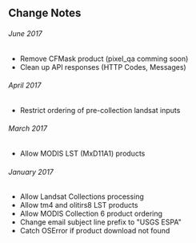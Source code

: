 ## Change Notes
###### June 2017 
* Remove CFMask product (pixel_qa comming soon)
* Clean up API responses (HTTP Codes, Messages)
###### April 2017
* Restrict ordering of pre-collection landsat inputs
###### March 2017
* Allow MODIS LST (MxD11A1) products
###### January 2017
* Allow Landsat Collections processing
* Allow tm4 and olitirs8 LST products
* Allow MODIS Collection 6 product ordering
* Change email subject line prefix to "USGS ESPA"
* Catch OSError if product download not found

